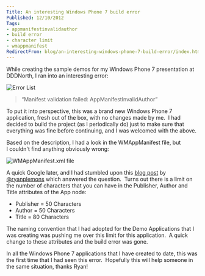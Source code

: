 ```yaml
---
Title: An interesting Windows Phone 7 build error
Published: 12/10/2012
Tags:
- appmanifestinvalidauthor
- build error
- character limit
- wmappmanifest
RedirectFrom: blog/an-interesting-windows-phone-7-build-error/index.html
---
```


While creating the sample demos for my Windows Phone 7 presentation at DDDNorth, I ran into an interesting error:

![Error List](https://gep13wpstorage.blob.core.windows.net/gep13/2012/10/12/2012-10-09_1936.png)

> “Manifest validation failed: AppManifestInvalidAuthor”

To put it into perspective, this was a brand new Windows Phone 7 application, fresh out of the box, with no changes made by me.  I had decided to build the project (as I periodically do) just to make sure that everything was fine before continuing, and I was welcomed with the above.

Based on the description, I had a look in the WMAppManifest file, but I couldn't find anything obviously wrong:

![WMAppManifest.xml file](https://gep13wpstorage.blob.core.windows.net/gep13/2012/10/12/2012-10-09_1937.png)

A quick Google later, and I had stumbled upon this [blog post](http://digitaltransfusion.net/2010/09/21/wp7-manifest-validation-fails/) by [@ryanplemons](http://twitter.com/ryanplemons) which answered the question.  Turns out there is a limit on the number of characters that you can have in the Publisher, Author and Title attributes of the App node:

- Publisher = 50 Characters
- Author = 50 Characters
- Title = 80 Characters

The naming convention that I had adopted for the Demo Applications that I was creating was pushing me over this limit for this application.  A quick change to these attributes and the build error was gone.

In all the Windows Phone 7 applications that I have created to date, this was the first time that I had seen this error.  Hopefully this will help someone in the same situation, thanks Ryan!
